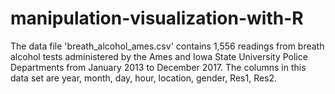 # manipulation-visualization-with-R
The data file 'breath_alcohol_ames.csv' contains 1,556 readings from breath alcohol tests administered by the Ames and Iowa State University Police Departments from January 2013 to December 2017. The columns in this data set are year, month, day, hour, location, gender, Res1, Res2.

